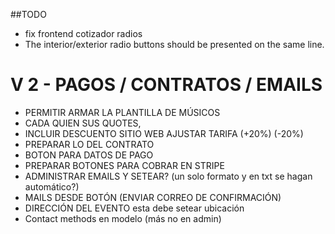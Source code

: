 ##TODO 

 




- fix frontend cotizador radios
- The interior/exterior radio buttons should be presented on the same line. 



# V 2 - PAGOS / CONTRATOS / EMAILS 

- PERMITIR ARMAR LA PLANTILLA DE MÚSICOS 
- CADA QUIEN SUS QUOTES, 
- INCLUIR DESCUENTO SITIO WEB AJUSTAR TARIFA (+20%) (-20%) 
- PREPARAR LO DEL CONTRATO
- BOTON PARA DATOS DE PAGO
- PREPARAR BOTONES PARA COBRAR EN STRIPE
- ADMINISTRAR EMAILS Y SETEAR? (un solo formato y en txt se hagan automático?)
- MAILS DESDE BOTÓN (ENVIAR CORREO DE CONFIRMACIÓN)
- DIRECCIÓN DEL EVENTO esta debe setear ubicación 
- Contact methods en modelo (más no en admin)

